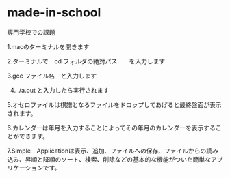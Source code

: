 # made-in-school
専門学校での課題

1.macのターミナルを開きます

2.ターミナルで　cd フォルダの絶対パス　　を入力します

3.gcc ファイル名　と入力します

4. ./a.out と入力したら実行されます

5.オセロファイルは棋譜となるファイルをドロップしてあげると最終盤面が表示されます。

6.カレンダーは年月を入力することによってその年月のカレンダーを表示することができます。

7.Simple　Applicationは表示、追加、ファイルへの保存、ファイルからの読み込み、昇順と降順のソート、検索、削除などの基本的な機能がついた簡単なアプリケーションです。
